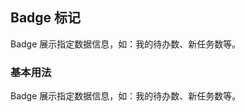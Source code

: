 <div class="demo-header">
<p class="overviewicon">
  <span class="wapi-form-badge"/>
</p>

## Badge 标记

<nova-uxlink widget-name="Badge"></nova-uxlink>

Badge 展示指定数据信息，如：我的待办数、新任务数等。
</div>

### 基本用法

<p>Badge 展示指定数据信息，如：我的待办数、新任务数等。</p>
<nova-demo-view link="badge/base.vue"></nova-demo-view>

<br>

<nova-attributes link="badge"></nova-attributes>

